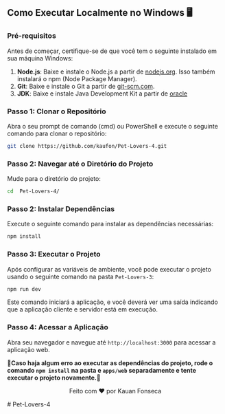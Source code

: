 ## Como Executar Localmente no Windows 🖥️

### Pré-requisitos

Antes de começar, certifique-se de que você tem o seguinte instalado em sua máquina Windows:

1. **Node.js**: Baixe e instale o Node.js a partir de [nodejs.org](https://nodejs.org/). Isso também instalará o npm (Node Package Manager).
2. **Git**: Baixe e instale o Git a partir de [git-scm.com](https://git-scm.com/).
3. **JDK**: Baixe e instale Java Development Kit a partir de [oracle](https://www.oracle.com/br/java/technologies/downloads/)

### Passo 1: Clonar o Repositório

Abra o seu prompt de comando (cmd) ou PowerShell e execute o seguinte comando para clonar o repositório:

```bash
git clone https://github.com/kaufon/Pet-Lovers-4.git
```

### Passo 2: Navegar até o Diretório do Projeto

Mude para o diretório do projeto:

```bash
cd  Pet-Lovers-4/
```

### Passo 2: Instalar Dependências

Execute o seguinte comando para instalar as dependências necessárias:

```bash
npm install
```


### Passo 3: Executar o Projeto

Após configurar as variáveis de ambiente, você pode executar o projeto usando o seguinte comando na pasta `Pet-Lovers-3`:

```bash
npm run dev
```

Este comando iniciará a aplicação, e você deverá ver uma saída indicando que a aplicação cliente e servidor está em execução.

### Passo 4: Acessar a Aplicação

Abra seu navegador e navegue até `http://localhost:3000` para acessar a aplicação web.

**🚧Caso haja algum erro ao executar as dependências do projeto, rode o comando `npm install` na pasta  e `apps/web` separadamente e tente executar o projeto novamente.🚧**

<p align="center">
  Feito com ❤️ por Kauan Fonseca 
</p>
# Pet-Lovers-4
